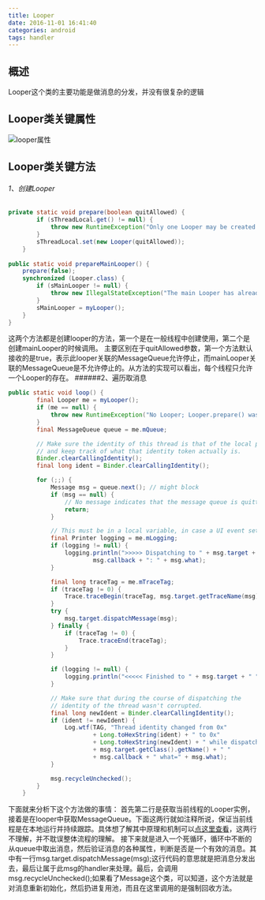 ```yaml
---
title: Looper
date: 2016-11-01 16:41:40
categories: android
tags: handler
---
```

## 概述
Looper这个类的主要功能是做消息的分发，并没有很复杂的逻辑

## Looper类关键属性
![looper属性][1]
## Looper类关键方法
###### 1、创建Looper
```java
private static void prepare(boolean quitAllowed) {
        if (sThreadLocal.get() != null) {
            throw new RuntimeException("Only one Looper may be created per thread");
        }
        sThreadLocal.set(new Looper(quitAllowed));
    }
    
public static void prepareMainLooper() {
    prepare(false);
    synchronized (Looper.class) {
        if (sMainLooper != null) {
            throw new IllegalStateException("The main Looper has already been prepared.");
        }
        sMainLooper = myLooper();
    }
}
```
这两个方法都是创建looper的方法，第一个是在一般线程中创建使用，第二个是创建mainLooper的时候调用。
主要区别在于quitAllowed参数，第一个方法默认接收的是true，表示此looper关联的MessageQueue允许停止，而mainLooper关联的MessageQueue是不允许停止的。从方法的实现可以看出，每个线程只允许一个Looper的存在。
######2、遍历取消息
```java
public static void loop() {
        final Looper me = myLooper();
        if (me == null) {
            throw new RuntimeException("No Looper; Looper.prepare() wasn't called on this thread.");
        }
        final MessageQueue queue = me.mQueue;

        // Make sure the identity of this thread is that of the local process,
        // and keep track of what that identity token actually is.
        Binder.clearCallingIdentity();
        final long ident = Binder.clearCallingIdentity();

        for (;;) {
            Message msg = queue.next(); // might block
            if (msg == null) {
                // No message indicates that the message queue is quitting.
                return;
            }

            // This must be in a local variable, in case a UI event sets the logger
            final Printer logging = me.mLogging;
            if (logging != null) {
                logging.println(">>>>> Dispatching to " + msg.target + " " +
                        msg.callback + ": " + msg.what);
            }

            final long traceTag = me.mTraceTag;
            if (traceTag != 0) {
                Trace.traceBegin(traceTag, msg.target.getTraceName(msg));
            }
            try {
                msg.target.dispatchMessage(msg);
            } finally {
                if (traceTag != 0) {
                    Trace.traceEnd(traceTag);
                }
            }

            if (logging != null) {
                logging.println("<<<<< Finished to " + msg.target + " " + msg.callback);
            }

            // Make sure that during the course of dispatching the
            // identity of the thread wasn't corrupted.
            final long newIdent = Binder.clearCallingIdentity();
            if (ident != newIdent) {
                Log.wtf(TAG, "Thread identity changed from 0x"
                        + Long.toHexString(ident) + " to 0x"
                        + Long.toHexString(newIdent) + " while dispatching to "
                        + msg.target.getClass().getName() + " "
                        + msg.callback + " what=" + msg.what);
            }

            msg.recycleUnchecked();
        }
    }
```
下面就来分析下这个方法做的事情：
首先第二行是获取当前线程的Looper实例，接着是在looper中获取MessageQueue。下面这两行就如注释所说，保证当前线程是在本地运行并持续跟踪。具体想了解其中原理和机制可以[点这里查看][3]，这两行不理解，并不耽误整体流程的理解。
接下来就是进入一个死循环，循环中不断的从queue中取出消息，然后验证消息的各种属性，判断是否是一个有效的消息。其中有一行msg.target.dispatchMessage(msg);这行代码的意思就是把消息分发出去，最后让属于此msg的handler来处理。最后，会调用msg.recycleUnchecked();如果看了Message这个类，可以知道，这个方法就是对消息重新初始化，然后扔进复用池，而且在这里调用的是强制回收方法。

[1]: http://ofy9dm2ii.bkt.clouddn.com/image/article/looper.png
[3]: http://www.th7.cn/Program/java/201603/774109.shtml